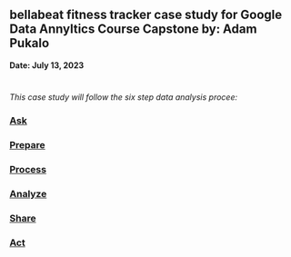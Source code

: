 ## bellabeat fitness tracker case study for Google Data Annyltics Course Capstone by: Adam Pukalo
**Date: July 13, 2023** 
#
_This case study will follow the six step data analysis procee:_
###  [Ask](#step-1-ask)
###  [Prepare](#step-2-prepare)
###  [Process](#step-3-process)
###  [Analyze](#step-4-analyze)
###  [Share](#step-5-share)
###  [Act](#step-6-act)

